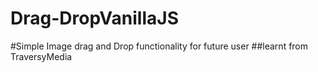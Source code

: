 # Drag-DropVanillaJS

#Simple Image drag and Drop functionality for future user
##learnt from TraversyMedia 
